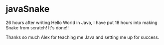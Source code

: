 # javaSnake

26 hours after writing Hello World in Java, I have put 18 hours into making Snake from scratch! It's done!!

Thanks so much Alex for teaching me Java and setting me up for success.
